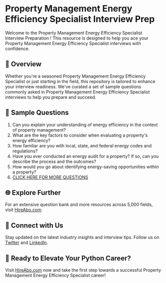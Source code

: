 # Property Management Energy Efficiency Specialist Interview Prep

Welcome to the Property Management Energy Efficiency Specialist Interview Preparation ! This resource is designed to help you ace your Property Management Energy Efficiency Specialist interviews with confidence.

## 🚀 Overview

Whether you're a seasoned Property Management Energy Efficiency Specialist or just starting in the field, this repository is tailored to enhance your interview readiness. We've curated a set of sample questions commonly asked in Property Management Energy Efficiency Specialist interviews to help you prepare and succeed.

## 📝 Sample Questions

1. Can you explain your understanding of energy efficiency in the context of property management?
2. What are the key factors to consider when evaluating a property's energy efficiency?
3. How familiar are you with local, state, and federal energy codes and regulations?
4. Have you ever conducted an energy audit for a property? If so, can you describe the process and the outcomes?
5. How would you go about identifying energy-saving opportunities within a property?
6. [CLICK HERE FOR MORE QUESTIONS](https://hireabo.com/job/21_1_40/Property%20Management%20Energy%20Efficiency%20Specialist)

## 🌐 Explore Further

For an extensive question bank and more resources across 5,000 fields, visit [HireAbo.com](https://www.hireabo.com).

## 📱 Connect with Us

Stay updated on the latest industry insights and interview tips. Follow us on [Twitter](https://twitter.com/hireabo) and [LinkedIn](https://www.linkedin.com/in/hire-abo-3609972a8/).

## 🚀 Ready to Elevate Your Python Career?

Visit [HireAbo.com](https://www.hireabo.com) now and take the first step towards a successful Property Management Energy Efficiency Specialist career!